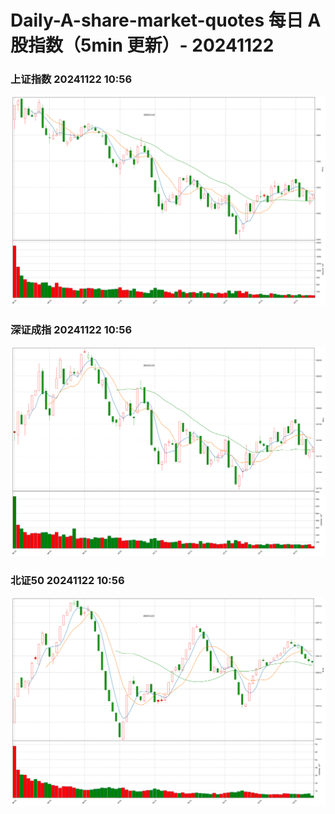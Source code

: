 
# Daily-A-share-market-quotes 每日 A 股指数（5min 更新）- 20241122

### 上证指数 20241122 10:56
![](./fig/2024/11/20241122-sh000001.png)

### 深证成指 20241122 10:56
![](./fig/2024/11/20241122-sz399001.png)

### 北证50 20241122 10:56
![](./fig/2024/11/20241122-bj899050.png)
